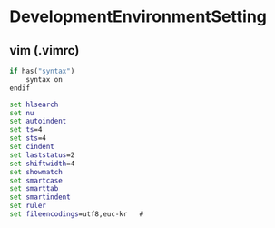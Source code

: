# DevelopmentEnvironmentSetting

## vim (.vimrc)
```cmd
if has("syntax")
    syntax on
endif

set hlsearch
set nu
set autoindent
set ts=4
set sts=4
set cindent
set laststatus=2
set shiftwidth=4
set showmatch
set smartcase
set smarttab
set smartindent
set ruler
set fileencodings=utf8,euc-kr   # 
```
